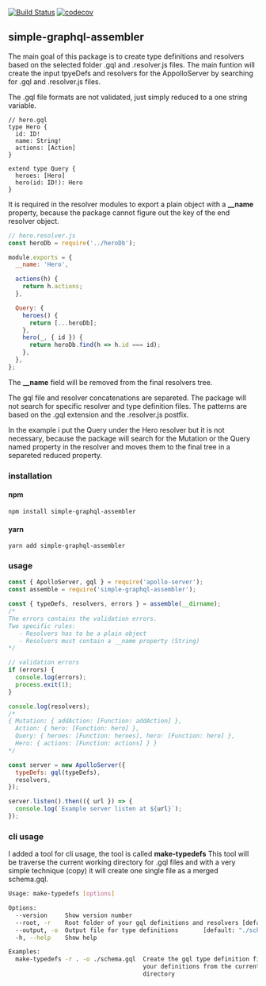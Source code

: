 [![Build Status](https://travis-ci.org/devmetal/simple-graphql-assembler.svg?branch=master)](https://travis-ci.org/devmetal/simple-graphql-assembler)
[![codecov](https://codecov.io/gh/devmetal/simple-graphql-assembler/branch/master/graph/badge.svg)](https://codecov.io/gh/devmetal/simple-graphql-assembler)

## simple-graphql-assembler

The main goal of this package is to create type definitions and resolvers based on the selected folder .gql and .resolver.js files. The main funtion will create the input tpyeDefs and resolvers for the AppolloServer by searching for .gql and .resolver.js files.

The .gql file formats are not validated, just simply reduced to a one string variable.

```gql
// hero.gql
type Hero {
  id: ID!
  name: String!
  actions: [Action]
}

extend type Query {
  heroes: [Hero]
  hero(id: ID!): Hero
}
```

It is required in the resolver modules to export a plain object with a **\_\_name** property, because the package cannot figure out the key of the end resolver object.

```JavaScript
// hero.resolver.js
const heroDb = require('../heroDb');

module.exports = {
  __name: 'Hero',

  actions(h) {
    return h.actions;
  },

  Query: {
    heroes() {
      return [...heroDb];
    },
    hero(_, { id }) {
      return heroDb.find(h => h.id === id);
    },
  },
};
```

The **\_\_name** field will be removed from the final resolvers tree.

The gql file and resolver concatenations are separeted. The package will not search for specific resolver and type definition files. The patterns are based on the .gql extension and the .resolver.js postfix.

In the example i put the Query under the Hero resolver but it is not necessary, because the package will search for the Mutation or the Query named property in the resolver and moves them to the final tree in a separeted reduced property.

### installation

#### npm

```
npm install simple-graphql-assembler
```

#### yarn

```
yarn add simple-graphql-assembler
```

### usage

```JavaScript
const { ApolloServer, gql } = require('apollo-server');
const assemble = require('simple-graphql-assembler');

const { typeDefs, resolvers, errors } = assemble(__dirname);
/*
The errors contains the validation errors.
Two specific rules:
   - Resolvers has to be a plain object
   - Resolvers must contain a __name property (String)
*/

// validation errors
if (errors) {
  console.log(errors);
  process.exit(1);
}

console.log(resolvers);
/*
{ Mutation: { addAction: [Function: addAction] },
  Action: { hero: [Function: hero] },
  Query: { heroes: [Function: heroes], hero: [Function: hero] },
  Hero: { actions: [Function: actions] } }
*/

const server = new ApolloServer({
  typeDefs: gql(typeDefs),
  resolvers,
});

server.listen().then(({ url }) => {
  console.log(`Example server listen at ${url}`);
});
```
### cli usage

I added a tool for cli usage, the tool is called **make-typedefs** This tool will be traverse the current working directory for .gql files and with a very simple technique (copy) it will create one single file as a merged schema.gql.

```bash
Usage: make-typedefs [options]

Options:
  --version     Show version number                                    [boolean]
  --root, -r    Root folder of your gql definitions and resolvers [default: "."]
  --output, -o  Output file for type definitions       [default: "./schema.gql"]
  -h, --help    Show help                                              [boolean]

Examples:
  make-typedefs -r . -o ./schema.gql  Create the gql type definition file for
                                      your definitions from the current
                                      directory
```
